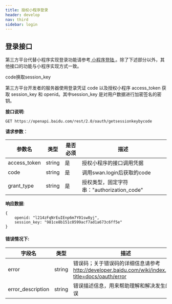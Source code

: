```yaml
---
title: 授权小程序登录
header: develop
nav: third
sidebar: login
---
```


    
## 登录接口

第三方平台代替小程序实现登录功能请参考<a href="https://smartprogram.baidu.com/docs/develop/api/open_log/#swan-login"> 小程序登陆 </a> 。除了下述部分以外，其他接口的功能与小程序实现方式一致。

code换取session_key

第三方平台开发者的服务器使用登录凭证 code 以及授权小程序 access_token 获取 session_key 和 openid。其中session_key 是对用户数据进行加密签名的密钥。

**接口说明**:

```
GET https://openapi.baidu.com/rest/2.0/oauth/getsessionkeybycode

```

**请求参数**：


参数名 | 类型 | 是否必须 | 描述
----- |-----| ------| -----
access\_token|string | 是 | 授权小程序的接口调用凭据 
code | string | 是| 调用swan.login后获取的code
grant_type | string | 是| 授权类型，固定字符串："authorization_code"

   

**响应数据**:

```
{
    openid: "l214zFqNrEuIEnp6m7Y01sw8yj",
    session_key: "981ce8b151c0599acf7ad1a673c6ff5e"
}
```
#### 错误情况下:
字段名   | 类型 | 描述
------ | -----| ----
error | string | 错误码；关于错误码的详细信息请参考 http://developer.baidu.com/wiki/index.php?title=docs/oauth/error
error\_description | string | 错误描述信息，用来帮助理解和解决发生的错误